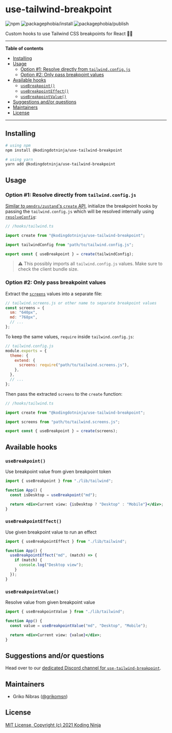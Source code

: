 <!-- markdownlint-disable MD033 MD036 MD041 -->

# use-tailwind-breakpoint

![npm](https://badgen.net/npm/v/@kodingdotninja/use-tailwind-breakpoint)
![packagephobia/install](https://badgen.net/packagephobia/install/@kodingdotninja/use-tailwind-breakpoint)
![packagephobia/publish](https://badgen.net/packagephobia/publish/@kodingdotninja/use-tailwind-breakpoint)

Custom hooks to use Tailwind CSS breakpoints for React 🎐🔨

---

**Table of contents**

- [Installing](#installing)
- [Usage](#usage)
  - [Option #1: Resolve directly from `tailwind.config.js`](#option-1-resolve-directly-from-tailwindconfigjs)
  - [Option #2: Only pass breakpoint values](#option-2-only-pass-breakpoint-values)
- [Available hooks](#available-hooks)
  - [`useBreakpoint()`](#usebreakpoint)
  - [`useBreakpointEffect()`](#usebreakpointeffect)
  - [`useBreakpointValue()`](#usebreakpointvalue)
- [Suggestions and/or questions](#suggestions-andor-questions)
- [Maintainers](#maintainers)
- [License](#license)

---

## Installing

```sh
# using npm
npm install @kodingdotninja/use-tailwind-breakpoint

# using yarn
yarn add @kodingdotninja/use-tailwind-breakpoint
```

## Usage

### Option #1: Resolve directly from `tailwind.config.js`

[Similar to `pmndrs/zustand`'s `create` API](https://github.com/pmndrs/zustand/#first-create-a-store), initialize the breakpoint hooks by passing the `tailwind.config.js` which will be resolved internally using [`resolveConfig`](https://github.com/tailwindlabs/tailwindcss/blob/master/src/util/resolveConfig.js):

```ts
// /hooks/tailwind.ts

import create from "@kodingdotninja/use-tailwind-breakpoint";

import tailwindConfig from "path/to/tailwind.config.js";

export const { useBreakpoint } = create(tailwindConfig);
```

> ⚠️ This possibly imports all `tailwind.config.js` values. Make sure to check the client bundle size.

### Option #2: Only pass breakpoint values

Extract the [`screens`](https://tailwindcss.com/docs/breakpoints) values into a separate file:

```js
// tailwind.screens.js or other name to separate breakpoint values
const screens = {
  sm: "640px",
  md: "768px",
  // ...
};
```

To keep the same values, `require` inside `tailwind.config.js`:

```js
// tailwind.config.js
module.exports = {
  theme: {
    extend: {
      screens: require("path/to/tailwind.screens.js"),
    },
  },
  // ...
};
```

Then pass the extracted `screens` to the `create` function:

```ts
// /hooks/tailwind.ts

import create from "@kodingdotninja/use-tailwind-breakpoint";

import screens from "path/to/tailwind.screens.js";

export const { useBreakpoint } = create(screens);
```

## Available hooks

### `useBreakpoint()`

Use breakpoint value from given breakpoint token

```jsx
import { useBreakpoint } from "./lib/tailwind";

function App() {
  const isDesktop = useBreakpoint("md");

  return <div>Current view: {isDesktop ? "Desktop" : "Mobile"}</div>;
}
```

### `useBreakpointEffect()`

Use given breakpoint value to run an effect

```jsx
import { useBreakpointEffect } from "./lib/tailwind";

function App() {
  useBreakpointEffect("md", (match) => {
    if (match) {
      console.log("Desktop view");
    }
  });
}
```

### `useBreakpointValue()`

Resolve value from given breakpoint value

```jsx
import { useBreakpointValue } from "./lib/tailwind";

function App() {
  const value = useBreakpointValue("md", "Desktop", "Mobile");

  return <div>Current view: {value}</div>;
}
```

## Suggestions and/or questions

Head over to our [dedicated Discord channel for `use-tailwind-breakpoint`](https://discord.gg/Zrfr7VqtpR).

## Maintainers

- Griko Nibras ([@grikomsn](https://github.com/grikomsn))

## License

[MIT License, Copyright (c) 2021 Koding Ninja](./LICENSE)
